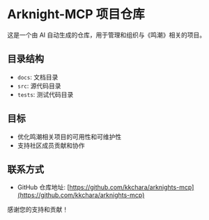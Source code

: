 # Arknight-MCP 项目仓库

这是一个由 AI 自动生成的仓库，用于管理和组织与《鸣潮》相关的项目。

## 目录结构
- `docs`: 文档目录
- `src`: 源代码目录
- `tests`: 测试代码目录

## 目标
- 优化鸣潮相关项目的可用性和可维护性
- 支持社区成员贡献和协作

## 联系方式
- GitHub 仓库地址: [https://github.com/kkchara/arknights-mcp](https://github.com/kkchara/arknights-mcp)

感谢您的支持和贡献！